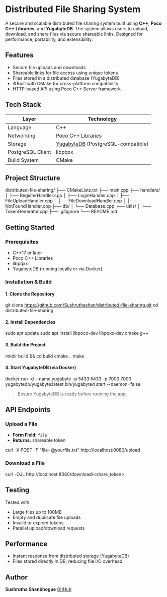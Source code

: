 # Distributed File Sharing System

A secure and scalable distributed file sharing system built using **C++**, **Poco C++ Libraries**, and **YugabyteDB**. The system allows users to upload, download, and share files via secure shareable links. Designed for performance, portability, and extensibility.

## Features

- Secure file uploads and downloads
- Shareable links for file access using unique tokens
- Files stored in a distributed database (YugabyteDB)
- ⚙Built with CMake for cross-platform compatibility
- HTTP-based API using Poco C++ Server framework

## Tech Stack

| Layer              | Technology            |
|--------------------|------------------------|
| Language           | C++                    |
| Networking         | [Poco C++ Libraries](https://pocoproject.org/) |
| Storage            | [YugabyteDB](https://www.yugabyte.com/) (PostgreSQL-compatible) |
| PostgreSQL Client  | libpqxx                |
| Build System       | CMake                  |

## Project Structure

distributed-file-sharing/
├── CMakeLists.txt
├── main.cpp
├── handlers/
│   ├── RegisterHandler.cpp
│   ├── LoginHandler.cpp
│   ├── FileUploadHandler.cpp
│   ├── FileDownloadHandler.cpp
│   ├── NotFoundHandler.cpp
├── db/
│   └── Database.cpp
├── utils/
│   └── TokenGenerator.cpp
├── .gitignore
└── README.md

## Getting Started

### Prerequisites

- C++17 or later
- Poco C++ Libraries
- libpqxx
- YugabyteDB (running locally or via Docker)

### Installation & Build

#### 1. **Clone the Repository**
git clone https://github.com/Sushruthashan/distributed-file-sharing.git
cd distributed-file-sharing

#### 2. **Install Dependencies**
sudo apt update
sudo apt install libpoco-dev libpqxx-dev cmake g++

#### 3. **Build the Project**
mkdir build && cd build
cmake ..
make

#### 4. **Start YugabyteDB (via Docker)**
docker run -d --name yugabyte -p 5433:5433 -p 7000:7000 yugabytedb/yugabyte:latest bin/yugabyted start --daemon=false

> Ensure YugabyteDB is ready before running the app.

## API Endpoints

### Upload a File

* **Form Field:** `file`
* **Returns:** shareable token

curl -X POST -F "file=@yourfile.txt" http://localhost:8080/upload

### Download a File
curl -OJL http://localhost:8080/download/<share_token>

## Testing

Tested with:

* Large files up to 100MB
* Empty and duplicate file uploads
* Invalid or expired tokens
* Parallel upload/download requests

## Performance

* Instant response from distributed storage (YugabyteDB)
* Files stored directly in DB, reducing file I/O overhead

## Author

**Sushrutha Shanbhogue**
[GitHub](https://github.com/Sushruthashan) 
